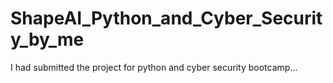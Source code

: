 # ShapeAI_Python_and_Cyber_Security_by_me

I had submitted the project for python and cyber security bootcamp...
